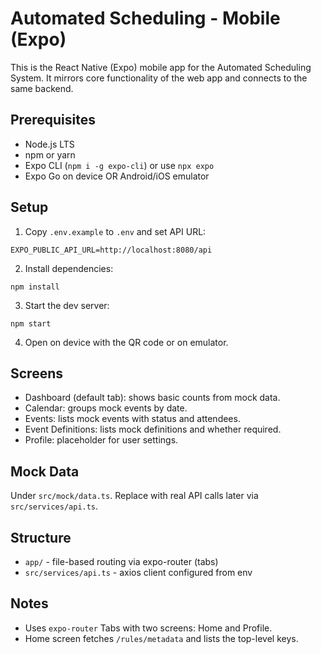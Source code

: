 # Automated Scheduling - Mobile (Expo)

This is the React Native (Expo) mobile app for the Automated Scheduling System. It mirrors core functionality of the web app and connects to the same backend.

## Prerequisites
- Node.js LTS
- npm or yarn
- Expo CLI (`npm i -g expo-cli`) or use `npx expo`
- Expo Go on device OR Android/iOS emulator

## Setup
1. Copy `.env.example` to `.env` and set API URL:
```
EXPO_PUBLIC_API_URL=http://localhost:8080/api
```
2. Install dependencies:
```
npm install
```
3. Start the dev server:
```
npm start
```
4. Open on device with the QR code or on emulator.

## Screens
- Dashboard (default tab): shows basic counts from mock data.
- Calendar: groups mock events by date.
- Events: lists mock events with status and attendees.
- Event Definitions: lists mock definitions and whether required.
- Profile: placeholder for user settings.

## Mock Data
Under `src/mock/data.ts`. Replace with real API calls later via `src/services/api.ts`.

## Structure
- `app/` - file-based routing via expo-router (tabs)
- `src/services/api.ts` - axios client configured from env

## Notes
- Uses `expo-router` Tabs with two screens: Home and Profile.
- Home screen fetches `/rules/metadata` and lists the top-level keys.
